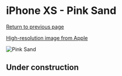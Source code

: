 # iPhone XS - Pink Sand

[Return to previous page](/iphone_x)

[High-resolution image from Apple](https://store.storeimages.cdn-apple.com/8756/as-images.apple.com/is/MTF82?wid=4500&hei=4500&fmt=png)

<div style="width: 500px"><img src="/almost_uncompressed/MTF82.webp" alt="Pink Sand"></div>

## Under construction
